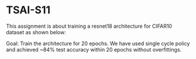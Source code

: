 # TSAI-S11

This assignment is about training a resnet18 architecture for CIFAR10 dataset as shown below: <br>


Goal: Train the architecture for 20 epochs. We have used single cycle policy and achieved ~84% test accuracy within 20 epochs without overfittings.




 

  




